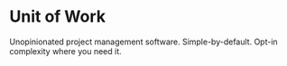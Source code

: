 # Unit of Work

Unopinionated project management software. Simple-by-default. Opt-in complexity where you need it.